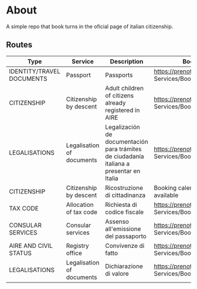 # About
A simple repo that book turns in the oficial page of italian citizenship.

## Routes

| Type                      | Service                   | Description                                                                               | Book                                               |
|---------------------------|---------------------------|-------------------------------------------------------------------------------------------|----------------------------------------------------|
| IDENTITY/TRAVEL DOCUMENTS | Passport                  | Passports                                                                                 | https://prenotami.esteri.it/ Services/Booking/554  |
| CITIZENSHIP               | Citizenship by descent    | Adult children of citizens already registered in AIRE                                     | https://prenotami.esteri.it/ Services/Booking/699  |
| LEGALISATIONS             | Legalisation of documents | Legalización de documentación para trámites de ciudadanía italiana a presentar en Italia  | https://prenotami.esteri.it/ Services/Booking/901  |
| CITIZENSHIP               | Citizenship by descent    | Ricostruzione di cittadinanza                                                             | Booking calendar not yet available                 |
| TAX CODE                  | Allocation of tax code    | Richiesta di codice fiscale                                                               | https://prenotami.esteri.it/ Services/Booking/1028 |
| CONSULAR SERVICES         | Consular services         | Assenso all'emissione del passaporto                                                      | https://prenotami.esteri.it/ Services/Booking/1129 |
| AIRE AND CIVIL STATUS     | Registry office           | Convivenze di fatto                                                                       | https://prenotami.esteri.it/ Services/Booking/1130 |
| LEGALISATIONS             | Legalisation of documents | Dichiarazione di valore                                                                   | https://prenotami.esteri.it/ Services/Booking/2424 |
